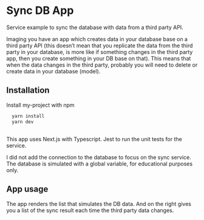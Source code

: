
# Sync DB App

Service example to sync the database with data from a third party API.

Imaging you have an app which creates data in your database base on a third party API (this doesn’t mean that you replicate the data from the third party in your database, is more like if something changes in the third party app, then you create something in your DB base on that). This means that when the data changes in the third party, probably you will need to delete or create data in your database (model).




## Installation 

Install my-project with npm

```bash 
  yarn install
  yarn dev
```
    
## 

This app uses Next.js with Typescript. Jest to run the unit tests for the service.

I did not add the connection to the database to focus on the sync service. The database is simulated with a global variable, for educational purposes only.



  
## App usage

The app renders the list that simulates the DB data. And on the right gives you a list of the sync result each time the third party data changes.

  
